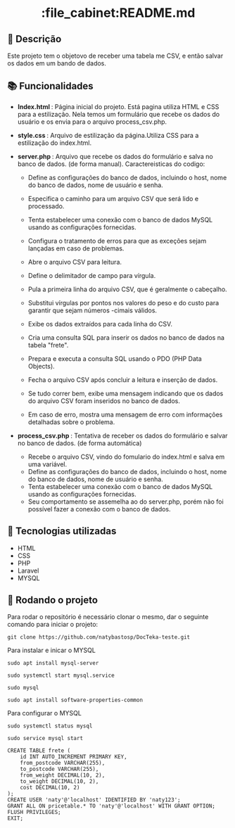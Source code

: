 <h1 align="center">:file_cabinet:README.md</h1>

## :memo: Descrição

Este projeto tem o objetovo de receber uma tabela me CSV, e então salvar os dados em um bando de dados.

## :books: Funcionalidades

-   <b>Index.html </b>: Página inicial do projeto. Está pagina utiliza HTML e CSS para a estilização. Nela temos um formulário que recebe os dados do usuário e os envia para o arquivo process_csv.php.

-   <b>style.css </b>: Arquivo de estilização da página.Utiliza CSS para a estilização do index.html.

-   <b>server.php </b>: Arquivo que recebe os dados do formulário e salva no banco de dados. (de forma manual). Caractereisticas do codigo:

    -   Define as configurações do banco de dados, incluindo o host, nome do banco de dados, nome de usuário e senha.

    -   Especifica o caminho para um arquivo CSV que será lido e processado.
    -   Tenta estabelecer uma conexão com o banco de dados MySQL usando as configurações fornecidas.
    -   Configura o tratamento de erros para que as exceções sejam lançadas em caso de problemas.
    -   Abre o arquivo CSV para leitura.
    -   Define o delimitador de campo para vírgula.
    -   Pula a primeira linha do arquivo CSV, que é geralmente o cabeçalho.
    -   Substitui vírgulas por pontos nos valores do peso e do custo para garantir que sejam números -cimais válidos.
    -   Exibe os dados extraídos para cada linha do CSV.

    -   Cria uma consulta SQL para inserir os dados no banco de dados na tabela "frete".
    -   Prepara e executa a consulta SQL usando o PDO (PHP Data Objects).
    -   Fecha o arquivo CSV após concluir a leitura e inserção de dados.
    -   Se tudo correr bem, exibe uma mensagem indicando que os dados do arquivo CSV foram inseridos no banco de dados.
    -   Em caso de erro, mostra uma mensagem de erro com informações detalhadas sobre o problema.

-   <b>process_csv.php </b>: Tentativa de receber os dados do formulário e salvar no banco de dados. (de forma automática)
    -   Recebe o arquivo CSV, vindo do fomulario do index.html e salva em uma variável.
    -   Define as configurações do banco de dados, incluindo o host, nome do banco de dados, nome de usuário e senha.
    -   Tenta estabelecer uma conexão com o banco de dados MySQL usando as configurações fornecidas.
    -   Seu comportamento se assemelha ao do server.php, porém não foi possível fazer a conexão com o banco de dados.

## :wrench: Tecnologias utilizadas

-   HTML
-   CSS
-   PHP
-   Laravel
-   MYSQL

## :rocket: Rodando o projeto

Para rodar o repositório é necessário clonar o mesmo, dar o seguinte comando para iniciar o projeto:

```
git clone https://github.com/natybastosp/DocTeka-teste.git
```

Para instalar e inicar o MYSQL

```
sudo apt install mysql-server
```

```
sudo systemctl start mysql.service
```

```
sudo mysql
```

```
sudo apt install software-properties-common
```

Para configurar o MYSQL

```
sudo systemctl status mysql
```

```
sudo service mysql start
```

```
CREATE TABLE frete (
    id INT AUTO_INCREMENT PRIMARY KEY,
    from_postcode VARCHAR(255),
    to_postcode VARCHAR(255),
    from_weight DECIMAL(10, 2),
    to_weight DECIMAL(10, 2),
    cost DECIMAL(10, 2)
);
CREATE USER 'naty'@'localhost' IDENTIFIED BY 'naty123';
GRANT ALL ON pricetable.* TO 'naty'@'localhost' WITH GRANT OPTION;
FLUSH PRIVILEGES;
EXIT;
```
